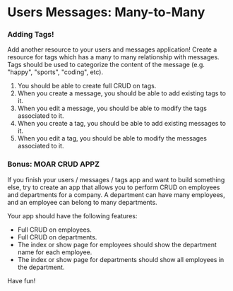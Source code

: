 # Users Messages: Many-to-Many

### Adding Tags!

Add another resource to your users and messages application! Create a resource for tags which has a many to many relationship with messages. Tags should be used to categorize the content of the message (e.g. "happy", "sports", "coding", etc).

1.  You should be able to create full CRUD on tags.
2.  When you create a message, you should be able to add existing tags to it.
3.  When you edit a message, you should be able to modify the tags associated to it.
4.  When you create a tag, you should be able to add existing messages to it.
5.  When you edit a tag, you should be able to modify the messages associated to it.

### Bonus: MOAR CRUD APPZ

If you finish your users / messages / tags app and want to build something else, try to create an app that allows you to perform CRUD on employees and departments for a company. A department can have many employees, and an employee can belong to many departments.

Your app should have the following features:

- Full CRUD on employees.
- Full CRUD on departments.
- The index or show page for employees should show the department name for each employee.
- The index or show page for departments should show all employees in the department.

Have fun!
